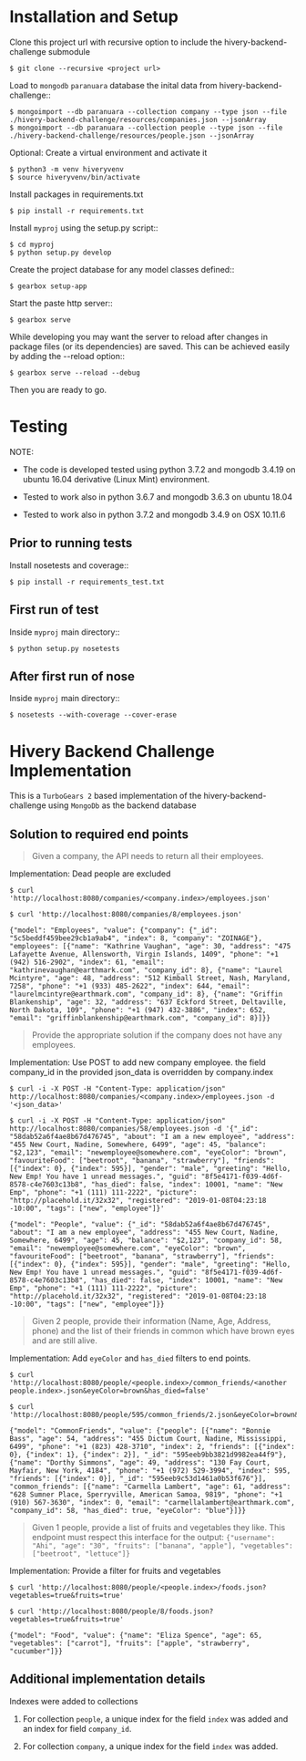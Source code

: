 Installation and Setup
======================

Clone this project url with recursive option to include the hivery-backend-challenge submodule

    $ git clone --recursive <project url>

Load to ``mongodb`` ``paranuara`` database the inital data from hivery-backend-challenge::

    $ mongoimport --db paranuara --collection company --type json --file ./hivery-backend-challenge/resources/companies.json --jsonArray
    $ mongoimport --db paranuara --collection people --type json --file ./hivery-backend-challenge/resources/people.json --jsonArray

Optional: Create a virtual environment and activate it

    $ python3 -m venv hiveryvenv
    $ source hiveryvenv/bin/activate

Install packages in requirements.txt

    $ pip install -r requirements.txt


Install ``myproj`` using the setup.py script::

    $ cd myproj
    $ python setup.py develop

Create the project database for any model classes defined::

    $ gearbox setup-app

Start the paste http server::

    $ gearbox serve

While developing you may want the server to reload after changes in package files (or its dependencies) are saved. This can be achieved easily by adding the --reload option::

    $ gearbox serve --reload --debug

Then you are ready to go.


Testing
=======

NOTE: 

 - The code is developed tested using python 3.7.2 and mongodb 3.4.19 on ubuntu 16.04 derivative (Linux Mint) environment. 
 
 - Tested to work also in python 3.6.7 and mongodb 3.6.3 on ubuntu 18.04

 - Tested to work also in python 3.7.2 and mongodb 3.4.9 on OSX 10.11.6


## Prior to running tests

Install nosetests and coverage::

    $ pip install -r requirements_test.txt

## First run of test

Inside ``myproj`` main directory::

    $ python setup.py nosetests


## After first run of nose

Inside ``myproj`` main directory::

    $ nosetests --with-coverage --cover-erase


Hivery Backend Challenge Implementation
=======================================

This is a ``TurboGears 2`` based implementation of the hivery-backend-challenge using ``MongoDb`` as the backend database

## Solution to required end points

> Given a company, the API needs to return all their employees.

Implementation: Dead people are excluded

    $ curl 'http://localhost:8080/companies/<company.index>/employees.json'

    $ curl 'http://localhost:8080/companies/8/employees.json'

    {"model": "Employees", "value": {"company": {"_id": "5c5beddf459bee29cb1a9ab4", "index": 8, "company": "ZOINAGE"}, "employees": [{"name": "Kathrine Vaughan", "age": 30, "address": "475 Lafayette Avenue, Allensworth, Virgin Islands, 1409", "phone": "+1 (942) 516-2902", "index": 61, "email": "kathrinevaughan@earthmark.com", "company_id": 8}, {"name": "Laurel Mcintyre", "age": 48, "address": "512 Kimball Street, Nash, Maryland, 7258", "phone": "+1 (933) 485-2622", "index": 644, "email": "laurelmcintyre@earthmark.com", "company_id": 8}, {"name": "Griffin Blankenship", "age": 32, "address": "637 Eckford Street, Deltaville, North Dakota, 109", "phone": "+1 (947) 432-3886", "index": 652, "email": "griffinblankenship@earthmark.com", "company_id": 8}]}}

> Provide the appropriate solution if the company does not have any employees.

Implementation: Use POST to add new company employee. the field company_id in the provided json_data is overridden by company.index

    $ curl -i -X POST -H "Content-Type: application/json" http://localhost:8080/companies/<company.index>/employees.json -d '<json_data>'

    $ curl -i -X POST -H "Content-Type: application/json" http://localhost:8080/companies/58/employees.json -d '{"_id": "58dab52a6f4ae8b67d476745", "about": "I am a new employee", "address": "455 New Court, Nadine, Somewhere, 6499", "age": 45, "balance": "$2,123", "email": "newemployee@somewhere.com", "eyeColor": "brown", "favouriteFood": ["beetroot", "banana", "strawberry"], "friends": [{"index": 0}, {"index": 595}], "gender": "male", "greeting": "Hello, New Emp! You have 1 unread messages.", "guid": "8f5e4171-f039-4d6f-8578-c4e7603c13b8", "has_died": false, "index": 10001, "name": "New Emp", "phone": "+1 (111) 111-2222", "picture": "http://placehold.it/32x32", "registered": "2019-01-08T04:23:18 -10:00", "tags": ["new", "employee"]}'

    {"model": "People", "value": {"_id": "58dab52a6f4ae8b67d476745", "about": "I am a new employee", "address": "455 New Court, Nadine, Somewhere, 6499", "age": 45, "balance": "$2,123", "company_id": 58, "email": "newemployee@somewhere.com", "eyeColor": "brown", "favouriteFood": ["beetroot", "banana", "strawberry"], "friends": [{"index": 0}, {"index": 595}], "gender": "male", "greeting": "Hello, New Emp! You have 1 unread messages.", "guid": "8f5e4171-f039-4d6f-8578-c4e7603c13b8", "has_died": false, "index": 10001, "name": "New Emp", "phone": "+1 (111) 111-2222", "picture": "http://placehold.it/32x32", "registered": "2019-01-08T04:23:18 -10:00", "tags": ["new", "employee"]}}

> Given 2 people, provide their information (Name, Age, Address, phone) and the list of their friends in common which have brown eyes and are still alive.

Implementation: Add ``eyeColor`` and ``has_died`` filters to end points. 

    $ curl 'http://localhost:8080/people/<people.index>/common_friends/<another people.index>.json&eyeColor=brown&has_died=false'

    $ curl 'http://localhost:8080/people/595/common_friends/2.json&eyeColor=brown&has_died=false'

    {"model": "CommonFriends", "value": {"people": [{"name": "Bonnie Bass", "age": 54, "address": "455 Dictum Court, Nadine, Mississippi, 6499", "phone": "+1 (823) 428-3710", "index": 2, "friends": [{"index": 0}, {"index": 1}, {"index": 2}], "_id": "595eeb9bb3821d9982ea44f9"}, {"name": "Dorthy Simmons", "age": 49, "address": "130 Fay Court, Mayfair, New York, 4184", "phone": "+1 (972) 529-3994", "index": 595, "friends": [{"index": 0}], "_id": "595eeb9c53d1461a0b53f676"}], "common_friends": [{"name": "Carmella Lambert", "age": 61, "address": "628 Sumner Place, Sperryville, American Samoa, 9819", "phone": "+1 (910) 567-3630", "index": 0, "email": "carmellalambert@earthmark.com", "company_id": 58, "has_died": true, "eyeColor": "blue"}]}}


> Given 1 people, provide a list of fruits and vegetables they like. This endpoint must respect this interface for the output: `{"username": "Ahi", "age": "30", "fruits": ["banana", "apple"], "vegetables": ["beetroot", "lettuce"]}`

Implementation: Provide a filter for fruits and vegetables

    $ curl 'http://localhost:8080/people/<people.index>/foods.json?vegetables=true&fruits=true'

    $ curl 'http://localhost:8080/people/8/foods.json?vegetables=true&fruits=true'
    
    {"model": "Food", "value": {"name": "Eliza Spence", "age": 65, "vegetables": ["carrot"], "fruits": ["apple", "strawberry", "cucumber"]}}


## Additional implementation details

Indexes were added to collections

  1. For collection ``people``, a unique index for the field ``index`` was added and an index for field `company_id`.
  
  2. For collection ``company``, a unique index for the field ``index`` was added.
